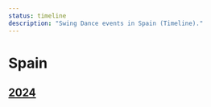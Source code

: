 ```yaml
---
status: timeline
description: "Swing Dance events in Spain (Timeline)."
---
```


# Spain

## [2024](2024.md)
